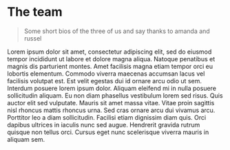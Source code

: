 # The team

> Some short bios of the three of us and say thanks to amanda and russel

Lorem ipsum dolor sit amet, consectetur adipiscing elit, sed do eiusmod tempor incididunt ut labore et dolore magna aliqua. Natoque penatibus et magnis dis parturient montes. Amet facilisis magna etiam tempor orci eu lobortis elementum. Commodo viverra maecenas accumsan lacus vel facilisis volutpat est. Est velit egestas dui id ornare arcu odio ut sem. Interdum posuere lorem ipsum dolor. Aliquam eleifend mi in nulla posuere sollicitudin aliquam. Eu non diam phasellus vestibulum lorem sed risus. Quis auctor elit sed vulputate. Mauris sit amet massa vitae. Vitae proin sagittis nisl rhoncus mattis rhoncus urna. Sed cras ornare arcu dui vivamus arcu. Porttitor leo a diam sollicitudin. Facilisi etiam dignissim diam quis. Orci dapibus ultrices in iaculis nunc sed augue. Hendrerit gravida rutrum quisque non tellus orci. Cursus eget nunc scelerisque viverra mauris in aliquam sem.
